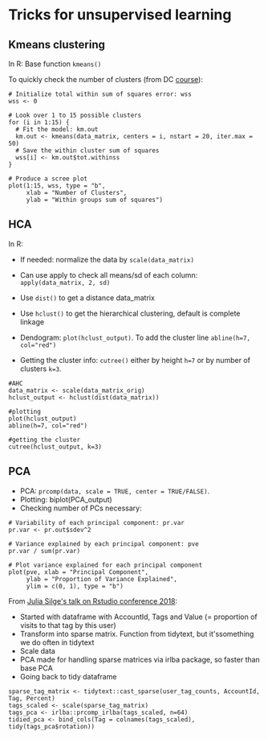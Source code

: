 # Tricks for unsupervised learning


## Kmeans clustering

In R:
Base function `kmeans()`

To quickly check the number of clusters (from DC [course](https://campus.datacamp.com/courses/unsupervised-learning-in-r/unsupervised-learning-in-r)):

```
# Initialize total within sum of squares error: wss
wss <- 0

# Look over 1 to 15 possible clusters
for (i in 1:15) {
  # Fit the model: km.out
  km.out <- kmeans(data_matrix, centers = i, nstart = 20, iter.max = 50)
  # Save the within cluster sum of squares
  wss[i] <- km.out$tot.withinss
}

# Produce a scree plot
plot(1:15, wss, type = "b",
     xlab = "Number of Clusters",
     ylab = "Within groups sum of squares")
```


## HCA

In R:

+ If needed: normalize the data by `scale(data_matrix)`
+ Can use apply to check all means/sd of each column: `apply(data_matrix, 2, sd)`

+ Use `dist()` to get a distance data_matrix
+ Use `hclust()` to get the hierarchical clustering, default is complete linkage
+ Dendogram: `plot(hclust_output)`. To add the cluster line `abline(h=7, col="red")`
+ Getting the cluster info: `cutree()` either by height `h=7` or by number of clusters `k=3`.

```
#AHC
data_matrix <- scale(data_matrix_orig)
hclust_output <- hclust(dist(data_matrix))

#plotting
plot(hclust_output)
abline(h=7, col="red")

#getting the cluster
cutree(hclust_output, k=3)
```


## PCA

+ PCA: `prcomp(data, scale = TRUE, center = TRUE/FALSE)`.
+ Plotting: biplot(PCA_output)
+ Checking number of PCs necessary:

```
# Variability of each principal component: pr.var
pr.var <- pr.out$sdev^2

# Variance explained by each principal component: pve
pr.var / sum(pr.var)

# Plot variance explained for each principal component
plot(pve, xlab = "Principal Component",
     ylab = "Proportion of Variance Explained",
     ylim = c(0, 1), type = "b")
```


From [Julia Silge's talk on Rstudio conference 2018](https://www.rstudio.com/resources/videos/understanding-pca-using-shiny-and-stack-overflow-data/):

+ Started with dataframe with AccountId, Tags and Value (= proportion of visits to that tag by this user)
+ Transform into sparse matrix. Function from tidytext, but it'ssomething we do often in tidytext
+ Scale data
+ PCA made for handling sparse matrices via irlba package, so faster than base PCA
+ Going back to tidy dataframe


```
sparse_tag_matrix <- tidytext::cast_sparse(user_tag_counts, AccountId, Tag, Percent)
tags_scaled <- scale(sparse_tag_matrix)
tags_pca <- irlba::prcomp_irlba(tags_scaled, n=64)
tidied_pca <- bind_cols(Tag = colnames(tags_scaled), tidy(tags_pca$rotation))
```
